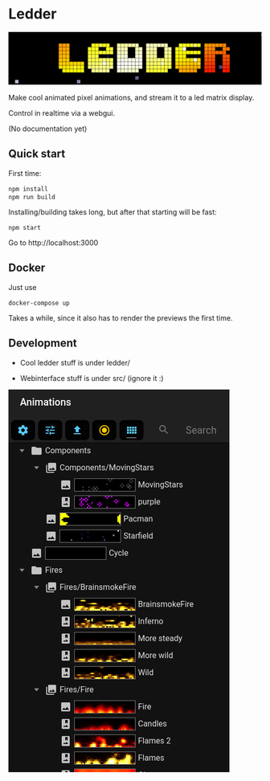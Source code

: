# Ledder

![ledder](./doc/2022-12-30_23-25.png)

Make cool animated pixel animations, and stream it to a led matrix display.

Control in realtime via a webgui.

(No documentation yet)

## Quick start

First time:
```
npm install
npm run build
```

Installing/building takes long, but after that starting will be fast:

```
npm start
```

Go to http://localhost:3000

## Docker 

Just use
```
docker-compose up
```
Takes a while, since it also has to render the previews the first time.

## Development

* Cool ledder stuff is under ledder/

* Webinterface stuff is under src/ (ignore it :)

![ledder](./doc/2022-12-30_23-25_1.png)
